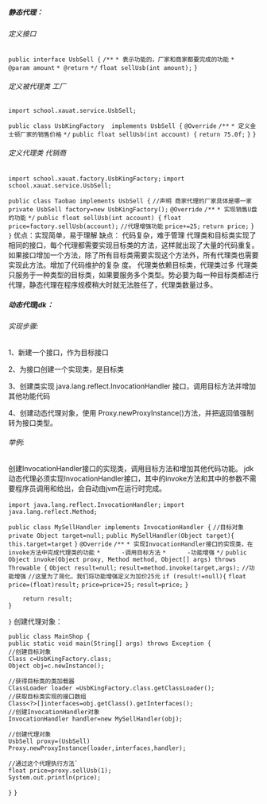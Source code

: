 ##### 静态代理：
###### 定义接口
`public interface UsbSell {`
    `/**`
     `* 表示功能的，厂家和商家都要完成的功能`
     `* @param amount`
     `* @return`
     `*/`
    `float sellUsb(int amount);`
`}`
###### 定义被代理类 工厂
`import school.xauat.service.UsbSell;`
 
`public class UsbKingFactory  implements UsbSell {`
    `@Override`
    `/**`
     `* 定义金士顿厂家的销售价格`
     `*/`
    `public float sellUsb(int account) {`
        `return 75.0f;`
    `}`
`}`
###### 定义代理类 代销商
`import school.xauat.factory.UsbKingFactory;`
`import school.xauat.service.UsbSell;`
 
`public class Taobao implements UsbSell {`
    `//声明 商家代理的厂家具体是哪一家`
    `private UsbSell factory=new UsbKingFactory();`
    `@Override`
    `/**`
     `* 实现销售U盘的功能`
     `*/`
    `public float sellUsb(int account) {`
        `float price=factory.sellUsb(account);`
        `//代理增强功能`
        `price+=25;`
        `return price;`
    `}`
`}`
优点：实现简单，易于理解
缺点：
代码复杂，难于管理
代理类和目标类实现了相同的接口，每个代理都需要实现目标类的方法，这样就出现了大量的代码重复。如果接口增加一个方法，除了所有目标类需要实现这个方法外，所有代理类也需要实现此方法。增加了代码维护的复杂
度。
代理类依赖目标类，代理类过多
代理类只服务于一种类型的目标类，如果要服务多个类型。势必要为每一种目标类都进行代理，静态代理在程序规模稍大时就无法胜任了，代理类数量过多。
##### 动态代理jdk：

###### 实现步骤:
1、新建一个接口，作为目标接口

2、为接口创建一个实现类，是目标类

3、创建类实现 java.lang.reflect.InvocationHandler 接口，调用目标方法并增加其他功能代码

4、创建动态代理对象，使用 Proxy.newProxyInstance()方法，并把返回值强制转为接口类型。
###### 举例:
创建InvocationHandler接口的实现类，调用目标方法和增加其他代码功能。
jdk动态代理必须实现InvocationHandler接口，其中的invoke方法和其中的参数不需要程序员调用和给出，会自动由jvm在运行时完成。

`import java.lang.reflect.InvocationHandler;`
`import java.lang.reflect.Method;`
 
`public class MySellHandler implements InvocationHandler {`
    `//目标对象`
    `private Object target=null;`
    `public MySellHandler(Object target){`
        `this.target=target`
    `}`
    `@Override`
    `/**`
     `* 实现InvocationHandler接口的实现类，在invoke方法中完成代理类的功能`
     `*      -调用目标方法`
     `*      -功能增强`
     `*/`
    `public Object invoke(Object proxy, Method method, Object[] args) throws Throwable {`
        `Object result=null;`
        `result=method.invoke(target,args);`
        `//功能增强`
        `//这里为了简化，我们将功能增强定义为加价25元`
        `if (result!=null){`
            `float price=(float)result;`
            `price=price+25;`
            `result=price;`
        `}`
 
        return result;
    }
`}`
创建代理对象：

`public class MainShop {`  
    `public static void main(String[] args) throws Exception {`  
        `//创建目标对象`  
        `Class c=UsbKingFactory.class;`  
        `Object obj=c.newInstance();`  
  
 `//获得目标类的类加载器`  
    `ClassLoader loader =UsbKingFactory.class.getClassLoader();`  
    `//获取目标类实现的接口数组`  
    `Class<?>[]interfaces=obj.getClass().getInterfaces();`  
    `//创建InvocationHandler对象`  
    `InvocationHandler handler=new MySellHandler(obj);`  
  
    //创建代理对象
    UsbSell proxy=(UsbSell) Proxy.newProxyInstance(loader,interfaces,handler);  
  
    //通过这个代理执行方法` 
    float price=proxy.sellUsb(1);
    System.out.println(price);
`}`
`}`